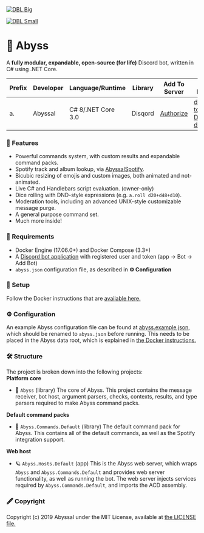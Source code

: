 [![DBL Big](https://discordbots.org/api/widget/532099058941034498.svg)](https://discordbots.org/bot/532099058941034498)   
 
[![DBL Small](https://discordbots.org/api/widget/owner/532099058941034498.svg)](https://discordbots.org/bot/532099058941034498)
# 🎀 Abyss

A **fully modular, expandable, open-source (for life)** Discord bot, written in C# using .NET Core.
  
| Prefix     | Developer | Language/Runtime   | Library           | Add To Server  | List links |
|------------|-----------|--------------------|-------------------|----------------| ---------- |
| a.         | Abyssal   | C# 8/.NET Core 3.0 | Disqord           | [Authorize](https://discordapp.com/api/oauth2/authorize?client_id=532099058941034498&permissions=0&scope=bot) | [dbots](https://discord.bots.gg/bots/532099058941034498), [top.gg](https://top.gg/bot/532099058941034498), [DBL](https://discordbotlist.com/bots/532099058941034498), [dboats](https://discord.boats/bot/532099058941034498)
  
### 🎉 Features
- Powerful commands system, with custom results and expandable command packs.
- Spotify track and album lookup, via [AbyssalSpotify](http://github.com/abyssal/AbyssalSpotify).
- Bicubic resizing of emojis and custom images, both animated and not-animated.
- Live C# and Handlebars script evaluation. (owner-only)
- Dice rolling with DND-style expressions (e.g. `a.roll d20+d48+d10`).
- Moderation tools, including an advanced UNIX-style customizable message purge.
- A general purpose command set.
- Much more inside!
  
### 👮‍ Requirements
- Docker Engine (17.06.0+) and Docker Compose (3.3+)
- A [Discord bot application](https://discordapp.com/developers/applications/) with registered user and token (app -> Bot -> Add Bot)
- `abyss.json` configuration file, as described in **⚙ Configuration**
  
### 🔧 Setup
Follow the Docker instructions that are [available here.](DOCKER.md)

### ⚙ Configuration
An example Abyss configuration file can be found at [abyss.example.json](abyss.example.json), which should be renamed to `abyss.json` before running. This needs to be placed in the Abyss data root, which is explained in [the Docker instructions.](DOCKER.md)

### 🛠 Structure
The project is broken down into the following projects:     
**Platform core** 
- 🎀 `Abyss` (library) The core of Abyss. This project contains the message receiver, bot host, argument parsers, checks, contexts, results, and type parsers required to make Abyss command packs.
   
**Default command packs**
- 🎫 `Abyss.Commands.Default` (library) The default command pack for Abyss. This contains all of the default commands, as well as the Spotify integration support.
  
**Web host**  
- 🪐 `Abyss.Hosts.Default` (app) This is the Abyss web server, which wraps `Abyss` and `Abyss.Commands.Default` and provides web server functionality, as well as running the bot. The web server injects services required by `Abyss.Commands.Default`, and imports the ACD assembly.  
  
### 🖋 Copyright
Copyright (c) 2019 Abyssal under the MIT License, available at [the LICENSE file.](LICENSE.md)  

